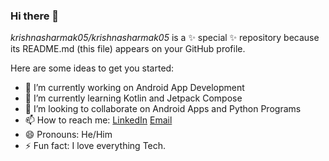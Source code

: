 ### Hi there 👋


*krishnasharmak05/krishnasharmak05* is a ✨ special ✨ repository because its README.md (this file) appears on your GitHub profile.

Here are some ideas to get you started:

- 🔭 I’m currently working on Android App Development
- 🌱 I’m currently learning Kotlin and Jetpack Compose
- 👯 I’m looking to collaborate on Android Apps and Python Programs
- 📫 How to reach me: [LinkedIn](https://www.linkedin.com/in/krishna-sharma-k/) [Email](mailto:krishnasharma.k2023@vitstudent.ac.in)
- 😄 Pronouns: He/Him
- ⚡ Fun fact: I love everything Tech.